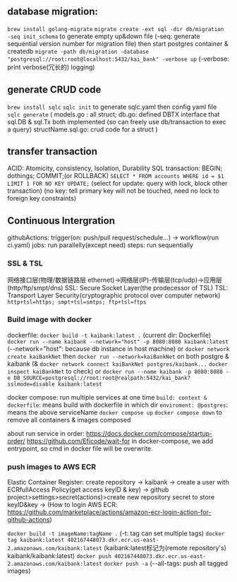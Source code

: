 ## database migration:
`brew install golang-migrate`
`migrate create -ext sql -dir db/migration -seq init_schema` to generate empty up&down file
(-seq: generate sequential version number for migration file)
then start postgres container & createdb
`migrate -path db/migration -database "postgresql://root:root@localhost:5432/kai_bank" -verbose up`
(-verbose: print verbose(冗长的) logging)

## generate CRUD code
`brew install sqlc`
`sqlc init` to generate sqlc.yaml then config yaml file
`sqlc generate`
( 
  models.go : all struct;
  db.go: defined DBTX interface that sql.DB & sql.Tx both implemented (so can freely use db/transaction to exec a query) 
  structName.sql.go: crud code for a struct
)

## transfer transaction
ACID: Atomicity, consistency, Isolation, Durability
SQL transaction: BEGIN; dothings; COMMIT;(or ROLLBACK)
`SELECT * FROM accounts WHERE id = $1 LIMIT 1 FOR NO KEY UPDATE;`
(select for update: query with lock, block other transaction)
(no key: tell primary key will not be touched, need no lock to foreign key constraints)

## Continuous Intergration
githubActions: trigger(on: push/pull request/schedule...) -> workflow(run ci.yaml)
    jobs: run parallelly(except need)
      steps: run sequentially

### SSL & TSL
网络接口层(物理/数据链路层 ethernet)->网络层(IP)-传输层(tcp/udp)->应用层(http/ftp/smpt/dns)
SSL: Secure Socket Layer(the prodecessor of TSL)
TSL: Transport Layer Security(cryptographic protocol over computer network)
`http+tsl=https; smpt+tsl=smtps; ftp+tsl=ftps`

### Build image with docker
dockerfile:
`docker build -t kaibank:latest .` (current dir: Dockerfile)
`docker run --name kaibank --network="host" -p 8080:8080 kaibank:latest`
(--network="host": because db instance in host machine)
or `docker network create kaiBankNet` then `docker run --network=kaiBankNet` on both postgre & kaibank
(& `docker network connect kaiBankNet postgres/kaibank...`  `docker inspect kaiBankNet` to check) 
or `docker run --name kaibank -p 8080:8080 -e DB_SOURCE=postgresql://root:root@realpath:5432/kai_bank?sslmode=disable kaibank:latest`

docker compose: run multiple services at one time
`build: context & dockerfile`: means build with dockerfile in which dir
`enviroment: @postgres`: means the above serviceName
`docker compose up`
`docker compose down` to remove all containers & images composed

about run service in order: 
https://docs.docker.com/compose/startup-order/
https://github.com/Eficode/wait-for
in docker-compose, we add entrypoint, so cmd in docker file will be overwrite.

### push images to AWS ECR
Elastic Container Register: create repository -> kaibank -> create a user with ECRfullAccess Policy(get access keyID & key) -> github project>settings>secret(actions)>create new repository secret to store keyID&key -> 
(How to login AWS ECR: https://github.com/marketplace/actions/amazon-ecr-login-action-for-github-actions)

`docker build -t imageName:tagName .` (-t: tag can set multiple tags)
`docker tag kaibank:latest 402167448073.dkr.ecr.us-east-2.amazonaws.com/kaibank:latest` 
(kaibank:latest标记为(remote repository's) kaibank/kaibank:latest)
`docker push 402167448073.dkr.ecr.us-east-2.amazonaws.com/kaibank:latest` 
`docker push -a` (--all-tags: push all tagged images)